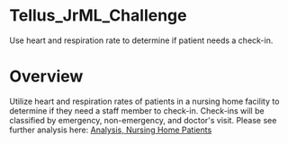 # Tellus_JrML_Challenge
Use heart and respiration rate to determine if patient needs a check-in.

# Overview
Utilize heart and respiration rates of patients in a nursing home facility to determine if they need a staff member to check-in.
Check-ins will be classified by emergency, non-emergency, and doctor's visit.
Please see further analysis here: [Analysis, Nursing Home Patients](https://github.com/jpetoskey/Tellus_JrML_Challenge/blob/main/code/Analysis%2C%20Nursing%20Home%20Patients.ipynb)


